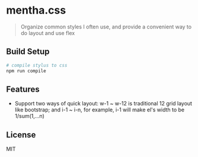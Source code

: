 # mentha.css

> Organize common styles I often use, and provide a convenient way to do layout and use flex

## Build Setup

``` bash
# compile stylus to css
npm run compile

```

## Features

* Support two ways of quick layout: w-1 ~ w-12 is traditional 12 grid layout like bootstrap; and i-1 ~ i-n, for example, i-1 will make el's width to be 1/sum(1,...n)


## License

MIT
